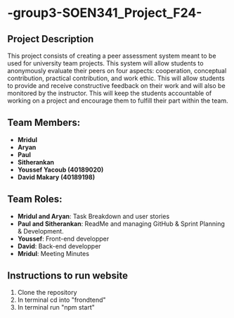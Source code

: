 # -group3-SOEN341_Project_F24-

## Project Description

This project consists of creating a peer assessment system meant to be used for university team projects. This system will allow students to anonymously evaluate their peers  on four aspects: cooperation, conceptual contribution, practical contribution, and work ethic. This will allow students to provide and receive constructive feedback on their work and will also be monitored by the instructor. This will keep the students accountable of working on a project and encourage them to fulfill their part within the team.

## Team Members:
- **Mridul**
- **Aryan**
- **Paul**
- **Sitherankan**
- **Youssef Yacoub (40189020)**
- **David Makary (40189198)**

## Team Roles:
- **Mridul and Aryan**: Task Breakdown and user stories 
- **Paul and Sitherankan**: ReadMe and managing GitHub & Sprint Planning & Development.
- **Youssef**: Front-end developper
- **David**: Back-end developper
- **Mridul**: Meeting Minutes

## Instructions to run website
1. Clone the repository
2. In terminal cd into "frondtend"
3. In terminal run "npm start"
